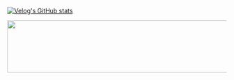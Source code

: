 [![Velog's GitHub stats](https://velog-readme-stats.vercel.app/api?name=hyunjong96)](https://hyunjong96.tistory.com)


<a href="https://github.com/devxb/gitanimals">
  <img
    src="https://render.gitanimals.org/lines/hyunjong-96"
    width="600"
    height="120"
  />
</a>
  

<!--
**hyunjong-96/hyunjong-96** is a ✨ _special_ ✨ repository because its `README.md` (this file) appears on your GitHub profile.

Here are some ideas to get you started:

- 🔭 I’m currently working on ...
- 🌱 I’m currently learning ...
- 👯 I’m looking to collaborate on ...
- 🤔 I’m looking for help with ...
- 💬 Ask me about ...
- 📫 How to reach me: ...
- 😄 Pronouns: ...
- ⚡ Fun fact: ...
-->
